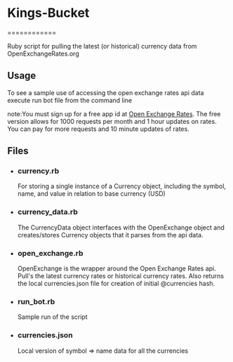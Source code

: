 <h1>Kings-Bucket</h1>
============

Ruby script for pulling the latest (or historical) currency data from OpenExchangeRates.org

<h2>Usage</h2>
<p>To see a sample use of accessing the open exchange rates api data execute run bot file from the command line</p>
<p><span>note:</span>You must sign up for a free app id at <a href="http://openexchangerates.org">Open Exchange Rates</a>.  The free version allows for 1000 requests per month and 1 hour updates on rates.  You can pay for more requests and 10 minute updates of rates.</p>

<h2>Files</h2>
<ul>
  <li><h3>currency.rb</h3><p>For storing a single instance of a Currency object, including the symbol, name,  and value in relation to base currency (USD)</p></li>
  <li><h3>currency_data.rb</h3><p>The CurrencyData object interfaces with the OpenExchange object and creates/stores Currency objects that it parses from the api data.</p></li>
  <li><h3>open_exchange.rb</h3><p>OpenExchange is the wrapper around the Open Exchange Rates api.  Pull's the latest currency rates or historical currency rates.  Also returns the local currencies.json file for creation of initial @currencies hash.</p></li>
  <li><h3>run_bot.rb</h3><p>Sample run of the script</p></li>
  <li><h3>currencies.json</h3><p>Local version of symbol => name data for all the currencies</p></li>
</ul>

